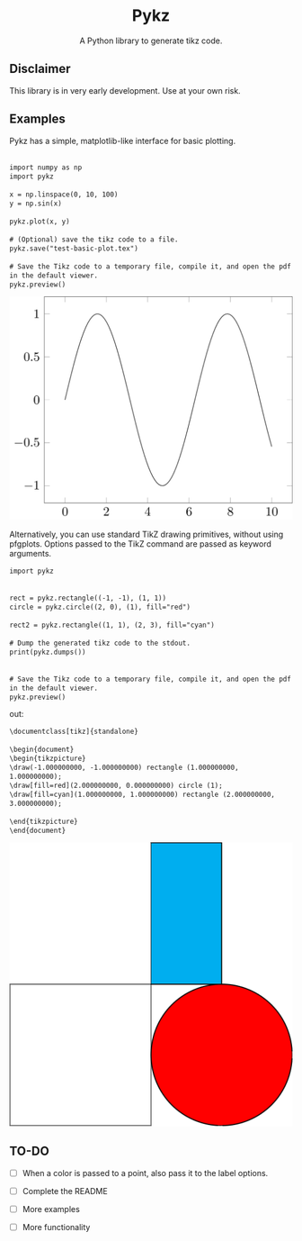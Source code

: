<div align="center">
    <h1>Pykz</h1>
    A Python library to generate tikz code.
</div> 

## Disclaimer 

This library is in very early development. Use at your own risk.

## Examples

Pykz has a simple, matplotlib-like interface for basic plotting.
```

import numpy as np
import pykz

x = np.linspace(0, 10, 100)
y = np.sin(x)

pykz.plot(x, y)

# (Optional) save the tikz code to a file.
pykz.save("test-basic-plot.tex")

# Save the Tikz code to a temporary file, compile it, and open the pdf in the default viewer.
pykz.preview()
```
![sample output](images/test-basic-plot_hidpi.png)

Alternatively, you can use standard TikZ 
drawing primitives, without using pfgplots.
Options passed to the TikZ command are passed as keyword arguments.
```
import pykz


rect = pykz.rectangle((-1, -1), (1, 1))
circle = pykz.circle((2, 0), (1), fill="red")

rect2 = pykz.rectangle((1, 1), (2, 3), fill="cyan")

# Dump the generated tikz code to the stdout.
print(pykz.dumps())


# Save the Tikz code to a temporary file, compile it, and open the pdf in the default viewer.
pykz.preview()
```
out: 
```
\documentclass[tikz]{standalone}

\begin{document}
\begin{tikzpicture}
\draw(-1.000000000, -1.000000000) rectangle (1.000000000, 1.000000000);
\draw[fill=red](2.000000000, 0.000000000) circle (1);
\draw[fill=cyan](1.000000000, 1.000000000) rectangle (2.000000000, 3.000000000);

\end{tikzpicture}
\end{document}
```
![sample output](images/circles_hidpi.png)


## TO-DO 

- [ ] When a color is passed to a point, also pass it to the label options.
- [ ] Complete the README
- [ ] More examples
- [ ] More functionality

